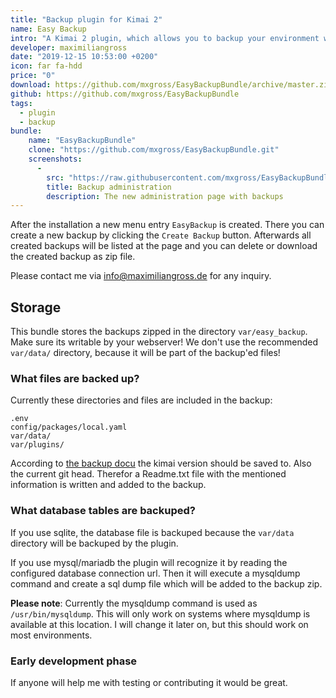 ```yaml
---
title: "Backup plugin for Kimai 2"
name: Easy Backup
intro: "A Kimai 2 plugin, which allows you to backup your environment with a single click."
developer: maximiliangross
date: "2019-12-15 10:53:00 +0200"
icon: far fa-hdd
price: "0"
download: https://github.com/mxgross/EasyBackupBundle/archive/master.zip
github: https://github.com/mxgross/EasyBackupBundle
tags:
  - plugin
  - backup
bundle:
    name: "EasyBackupBundle"
    clone: "https://github.com/mxgross/EasyBackupBundle.git"
    screenshots:
      - 
        src: "https://raw.githubusercontent.com/mxgross/EasyBackupBundle/master/screenshot.jpg"
        title: Backup administration
        description: The new administration page with backups 
---
```


After the installation a new menu entry `EasyBackup` is created. There you can create a new backup
by clicking the `Create Backup` button. Afterwards all created backups will be listed at the page 
and you can delete or download the created backup as zip file.

Please contact me via [info@maximiliangross.de](mailto:info@maximiliangross.de) for any inquiry.

## Storage

This bundle stores the backups zipped in the directory `var/easy_backup`.
Make sure its writable by your webserver! We don't use the recommended 
`var/data/` directory, because it will be part of the backup'ed files!

### What files are backed up?

Currently these directories and files are included in the backup:

```
.env
config/packages/local.yaml
var/data/
var/plugins/
```

According to [the backup docu](https://www.kimai.org/documentation/backups.html) the kimai version should be saved to.
Also the current git head.
Therefor a Readme.txt file with the mentioned information is written and added to the backup.

### What database tables are backuped?

If you use sqlite, the database file is backuped because the `var/data` directory will be backuped by the plugin.

If you use mysql/mariadb the plugin will recognize it by reading the configured database connection url.
Then it will execute a mysqldump command and create a sql dump file which will be added to the backup zip.

**Please note**: Currently the mysqldump command is used as `/usr/bin/mysqldump`. This will only work on systems where
mysqldump is available at this location. I will change it later on, but this should work on most environments.

### Early development phase

If anyone will help me with testing or contributing it would be great.
